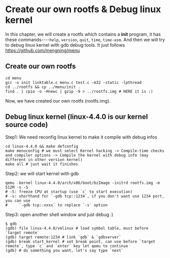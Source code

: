 # Create our own rootfs & Debug linux kernel

In this chapter, we will create a rootfs which contains a **init** program, it has these commands----`help`, `version`, `quit`, `time`, `time-asm`. And then we will try to debug linux kernel with gdb debug tools. It just follows https://github.com/mengning/menu

## Create our own rootfs

    cd menu
    gcc -o init linktable.c menu.c test.c -m32 -static -lpthread
    cd ../rootfs && cp ../menu/init .
    find . | cpio -o -Hnewc | gzip -9 > ../rootfs.img # HERE it is :)

Now, we have created our own rootfs (rootfs.img).

## Debug linux kernel (linux-4.4.0 is our kernel source code)

Step1: We need reconfig linux kernel to make it compile with debug infos

    cd linux-4.4.0 && make defconfig
    make menuconfig # we must select Kernel hacking -> Compile-time checks and compiler options -> Compile the kernel with debug info (may different in other version kernel)
    make all # just wait it finishes

Step2: we will start kernel with gdb

    qemu -kernel linux-4.4.0/arch/x86/boot/bzImage -initrd rootfs.img -m 512M -s -S
    # -S: freeze CPU at startup (use `c` to start execution)
    # -s: shorthand for `-gdb tcp::1234`, if you don't want use 1234 port, you can use
    #     `-gdb tcp::xxxx` to replace `-s` option

Step3: open another shell window and just debug :)

    $ gdb
    (gdb) file linux-4.4.0/vmlinux # load symbol table, must before `target remote`
    (gdb) target remote:1234 # link `gdb` & `gdbserver`
    (gdb) break start_kernel # set break point, can use before `target remote`, type `c` and `enter` key let qemu to continue
    (gdb) # do something you want, let's say type `next`
